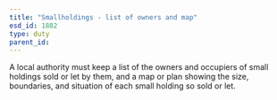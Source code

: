 ```yaml
---
title: "Smallholdings - list of owners and map"
esd_id: 1882
type: duty
parent_id:  
---
```


A local authority must keep a list of the owners and occupiers of small holdings sold or let by them, and a map or plan showing the size, boundaries, and situation of each small holding so sold or let.

